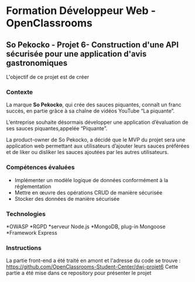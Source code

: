 # Formation Développeur Web - OpenClassrooms

## So Pekocko - Projet 6- Construction d'une API sécurisée pour une application d'avis gastronomiques

L'objectif de ce projet est de créer

### Contexte

La marque **So Pekocko**, qui crée des sauces piquantes, connaît un franc succès, en partie grâce à sa chaîne de vidéos YouTube “La piquante”.

L’entreprise souhaite désormais développer une application d’évaluation de ses sauces piquantes,appelée “Piquante”.

La product-owner de So Pekocko, a décidé que le MVP du projet sera une application web permettant aux utilisateurs d’ajouter leurs sauces préférées et de liker ou disliker les sauces ajoutées par les autres utilisateurs.

### Compétences évaluées

- Implémenter un modèle logique de données conformément à la réglementation
- Mettre en œuvre des opérations CRUD de manière sécurisée
- Stocker des données de manière sécurisée

### Technologies

*OWASP
*RGPD
*serveur Node.js
*MongoDB, plug-in Mongoose
\*Framework Express

### Instructions

La partie front-end a été traité en amont et l'adresse du code se trouve :
https://github.com/OpenClassrooms-Student-Center/dwj-projet6
Cette partie a été mise dans ce repository pour présenter le projet
